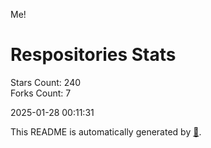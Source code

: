 Me!

# Respositories Stats
Stars Count: 240  
Forks Count: 7

2025-01-28 00:11:31  

This README is automatically generated by [🐰](https://github.com/rnitta/rnitta).
